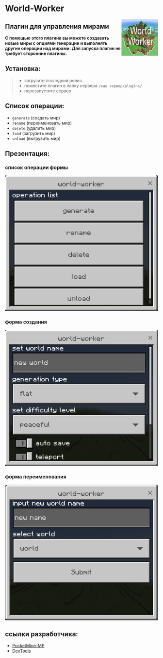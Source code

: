 # World-Worker

<img align="right" alt="icon.png" height="120px" src="icon.png" width="120px"/>

## Плагин для управления мирами

**С помощью этого плагина вы можете создавать новые миры с опциями генерации и выполнять другие операции над мирами. Для запуска плагин не требует сторонние плагины.**

**Установка:**
-
> - загрузите последний релиз.
> - поместите плагин в папку сервера `/ваш сервер/plugins/`
> - перезапустите сервер

**Список операции:**
-
- `generate` (создать мир)
- `rename` (переименовать мир)
- `delete` (удалить мир)
- `load` (загрузить мир)
- `unload` (выгрузить мир)

**Презентация:**
-

### список операции формы
![создание нового мира](.github/resources/list.png)

### форма создания
![создание нового мира](.github/resources/generate.png)

### форма переименования
![создание нового мира](.github/resources/rename.png)


**ссылки разработчика:**
-
- [PocketMine-MP](https://github.com/pmmp/PocketMine-MP)
- [DevTools](https://github.com/pmmp/DevTools/)
